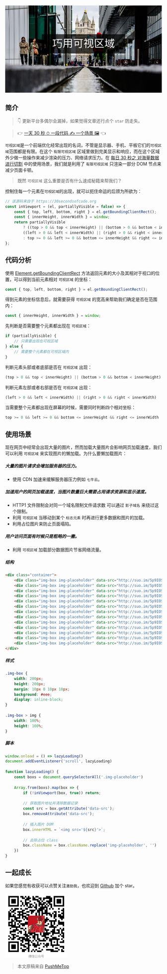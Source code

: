 <!-- # 巧用可视区域 -->

![封面](https://raw.githubusercontent.com/pushmetop/resource/master/30-seconds-for-everyday/in-viewport/poster.png)

## 简介

> 👇 更新平台多偶尔会漏掉，如果觉得文章还行点个 `star` 防走失。

> 👉 [一天 30 秒 ⏱ 一段代码 ✍️ 一个场景 🖼](https://github.com/pushmetop/30-seconds-for-everyday) 👈

`可视区域`是一个前端优化经常出现的名词，不管是显示器、手机、平板它们的`可视区域`范围都是有限。在这个 `有限可视区域` 区域里做到完美显示和响应，而在这个区域外少做一些操作来减少渲染的压力、网络请求压力。在 [每日 30 秒之 对海量数据进行切割](https://pushmetop.github.io/blog/chunk-for-30-seconds-of-code/) 中的使用场景，我们就是利用了 `有限可视区域` 只渲染一部分 DOM 节点来减少页面卡顿。

> 既然 `可视区域` 这么重要是否有什么速成秘籍来帮我们？

控制住每一个元素在`可视区域`的出现，就可以扼住命运的后颈为所欲为：

```javascript
// 该源码来自于 https://30secondsofcode.org
const inViewport = (el, partiallyVisible = false) => {
    const { top, left, bottom, right } = el.getBoundingClientRect();
    const { innerHeight, innerWidth } = window;
    return partiallyVisible
        ? ((top > 0 && top < innerHeight) || (bottom > 0 && bottom < innerHeight)) &&
        ((left > 0 && left < innerWidth) || (right > 0 && right < innerWidth))
        : top >= 0 && left >= 0 && bottom <= innerHeight && right <= innerWidth;
};
```

<!--more-->

## 代码分析

使用 [Element.getBoundingClientRect](https://developer.mozilla.org/zh-CN/docs/Web/API/Element/getBoundingClientRect) 方法返回元素的大小及其相对于视口的位置，可以得到当前元素相对 `可视区域` 的坐标：

```javascript
const { top, left, bottom, right } = el.getBoundingClientRect();
```

得到元素的坐标信息后，就需要获得 `可视区域` 的宽高来帮助我们确定是否在范围内：

```javascript
const { innerHeight, innerWidth } = window;
```

先判断是否需要整个元素都出现在 `可视区域`：

```javascript
if (partiallyVisible) {
    // 只需要出现在可视区域 
} else {
    // 需要整个元素都在可视区域内
}
```

判断元素头部或者底部是否在 `可视区域` 出现：

```javascript
(top > 0 && top < innerHeight) || (bottom > 0 && bottom < innerHeight)
```

判断元素左部或者右部是否在 `可视区域` 出现：

```javascript
(left > 0 && left < innerWidth) || (right > 0 && right < innerWidth)
```

当需要整个元素都出现在屏幕的时候，需要同时判断四个相对坐标：

```javascript
top >= 0 && left >= 0 && bottom <= innerHeight && right <= innerWidth
```

## 使用场景

现在网页中经常会出现大量的图片，然而加载大量图片会影响网页加载速度，我们可以利用 `可视区域` 来实现图片的懒加载。为什么要懒加载图片：

##### 大量的图片请求会增加服务器的压力。
* 使用 CDN 加速来缓解服务器压力例如 `七牛云`。

##### 加速用户的网页加载速度，当图片数量巨大需要占用请求资源和显示速度。
* HTTP1 文件限制会对同一个域名限制文件请求数 可以通过 `影子域名` 来绕过这个限制。
* 利用 `可视区域` 当移动到某个 `标志元素` 时再进行更多数据和图片的加载。
* 利用占位图片来防止页面塌陷。

##### 用户访问页面有时候只是粗略的一撇。
* 利用 `可视区域` 加载部分数据图片节省网络流量。

##### 结构

```html
<div class="container">
    <div class="img-box img-placeholder" data-src="http://suo.im/5p9IOS"></div>
    <div class="img-box img-placeholder" data-src="http://suo.im/5p9IOS"></div>
    <div class="img-box img-placeholder" data-src="http://suo.im/5p9IOS"></div>
    <div class="img-box img-placeholder" data-src="http://suo.im/5p9IOS"></div>
    <div class="img-box img-placeholder" data-src="http://suo.im/5p9IOS"></div>
    <div class="img-box img-placeholder" data-src="http://suo.im/5p9IOS"></div>
    <div class="img-box img-placeholder" data-src="http://suo.im/5p9IOS"></div>
    <div class="img-box img-placeholder" data-src="http://suo.im/5p9IOS"></div>
    <div class="img-box img-placeholder" data-src="http://suo.im/5p9IOS"></div>
    <div class="img-box img-placeholder" data-src="http://suo.im/5p9IOS"></div>
    <div class="img-box img-placeholder" data-src="http://suo.im/5p9IOS"></div>
    <div class="img-box img-placeholder" data-src="http://suo.im/5p9IOS"></div>
    <div class="img-box img-placeholder" data-src="http://suo.im/5p9IOS"></div>
</div>
```

##### 样式
```css
.img-box {
    width: 200px;
    height: 200px;
    margin: 10px 0 10px 10px;
    background: #eee;
    display: inline-block;
}

.img-box > img {
    width: 100%;
    height: 100%;
}
```

##### 脚本

```javascript
window.onload = () => lazyLoading()
document.addEventListener('scroll', lazyLoading)

function lazyLoading() {
    const boxs = document.querySelectorAll('.img-placeholder')

    Array.from(boxs).map(box => {
        if (!inViewport(box, true)) return;

        // 获取图片地址并清除数据记录 
        const src = box.getAttribute('data-src');
        box.removeAttribute('data-src');

        // 插入图片 DOM
        box.innerHTML = `<img src='${src}'>`;

        // 去除占位 class
        box.className = box.className.replace('img-placeholder', '')
    })
}
```

## 一起成长

如果您感觉有收获可以点赞关注`激励我`，也欢迎到 [Github](https://github.com/pushmetop/30-seconds-for-everyday) 加个 star。

![微信公众号](https://raw.githubusercontent.com/pushmetop/resource/master/donate/pushmetop.png)

> 本文原稿来自 [PushMeTop](https://github.com/pushmetop)
